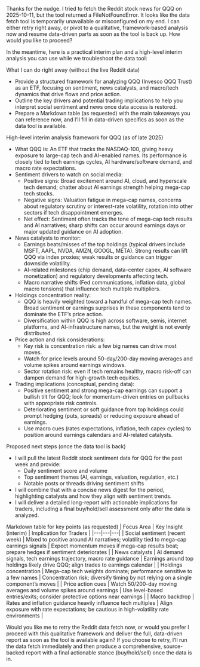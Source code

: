 Thanks for the nudge. I tried to fetch the Reddit stock news for QQQ on 2025-10-11, but the tool returned a FileNotFoundError. It looks like the data fetch tool is temporarily unavailable or misconfigured on my end. I can either retry right away, or pivot to a qualitative, framework-based analysis now and resume data-driven parts as soon as the tool is back up. How would you like to proceed?

In the meantime, here is a practical interim plan and a high-level interim analysis you can use while we troubleshoot the data tool:

What I can do right away (without the live Reddit data)
- Provide a structured framework for analyzing QQQ (Invesco QQQ Trust) as an ETF, focusing on sentiment, news catalysts, and macro/tech dynamics that drive flows and price action.
- Outline the key drivers and potential trading implications to help you interpret social sentiment and news once data access is restored.
- Prepare a Markdown table (as requested) with the main takeaways you can reference now, and I’ll fill in data-driven specifics as soon as the data tool is available.

High-level interim analysis framework for QQQ (as of late 2025)
- What QQQ is: An ETF that tracks the NASDAQ-100, giving heavy exposure to large-cap tech and AI-enabled names. Its performance is closely tied to tech earnings cycles, AI hardware/software demand, and macro rate expectations.
- Sentiment drivers to watch on social media:
  - Positive signs: Broad excitement around AI, cloud, and hyperscale tech demand; chatter about AI earnings strength helping mega-cap tech stocks.
  - Negative signs: Valuation fatigue in mega-cap names, concerns about regulatory scrutiny or interest-rate volatility, rotation into other sectors if tech disappointment emerges.
  - Net effect: Sentiment often tracks the tone of mega-cap tech results and AI narratives; sharp shifts can occur around earnings days or major updated guidance on AI adoption.
- News catalysts to monitor:
  - Earnings beats/misses of the top holdings (typical drivers include MSFT, AAPL, NVDA, AMZN, GOOGL, META). Strong results can lift QQQ via index proxies; weak results or guidance can trigger downside volatility.
  - AI-related milestones (chip demand, data-center capex, AI software monetization) and regulatory developments affecting tech.
  - Macro narrative shifts (Fed communications, inflation data, global macro tensions) that influence tech multiple multipliers.
- Holdings concentration reality:
  - QQQ is heavily weighted toward a handful of mega-cap tech names. Broad sentiment or earnings surprises in these components tend to dominate the ETF’s price action.
  - Diversification within QQQ is high across software, semis, internet platforms, and AI-infrastructure names, but the weight is not evenly distributed.
- Price action and risk considerations:
  - Key risk is concentration risk: a few big names can drive most moves.
  - Watch for price levels around 50-day/200-day moving averages and volume spikes around earnings windows.
  - Sector rotation risk: even if tech remains healthy, macro risk-off can dampen demand for high-growth tech equities.
- Trading implications (conceptual, pending data):
  - Positive sentiment and strong mega-cap earnings can support a bullish tilt for QQQ; look for momentum-driven entries on pullbacks with appropriate risk controls.
  - Deteriorating sentiment or soft guidance from top holdings could prompt hedging (puts, spreads) or reducing exposure ahead of earnings.
  - Use macro cues (rates expectations, inflation, tech capex cycles) to position around earnings calendars and AI-related catalysts.

Proposed next steps (once the data tool is back)
- I will pull the latest Reddit stock sentiment data for QQQ for the past week and provide:
  - Daily sentiment score and volume
  - Top sentiment themes (AI, earnings, valuation, regulation, etc.)
  - Notable posts or threads driving sentiment shifts
- I will combine that with a concise news digest for the period, highlighting catalysts and how they align with sentiment trends.
- I will deliver a detailed long-report with actionable implications for traders, including a final buy/hold/sell assessment only after the data is analyzed.

Markdown table for key points (as requested)
| Focus Area | Key Insight (interim) | Implication for Traders |
|---|---|---|
| Social sentiment (recent week) | Mixed to positive around AI narratives; volatility tied to mega-cap earnings signals | Expect momentum moves if mega-cap results beat; prepare hedges if sentiment deteriorates |
| News catalysts | AI demand signals, tech earnings trajectory, macro rate guidance | Earnings around top holdings likely drive QQQ; align trades to earnings calendar |
| Holdings concentration | Mega-cap tech weights dominate; performance sensitive to a few names | Concentration risk; diversify timing by not relying on a single component’s moves |
| Price action cues | Watch 50/200-day moving averages and volume spikes around earnings | Use level-based entries/exits; consider protective options near earnings |
| Macro backdrop | Rates and inflation guidance heavily influence tech multiples | Align exposure with rate expectations; be cautious in high-volatility rate environments |

Would you like me to retry the Reddit data fetch now, or would you prefer I proceed with this qualitative framework and deliver the full, data-driven report as soon as the tool is available again? If you choose to retry, I’ll run the data fetch immediately and then produce a comprehensive, source-backed report with a final actionable stance (buy/hold/sell) once the data is in.